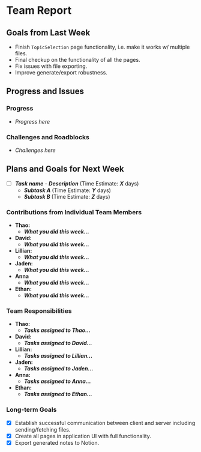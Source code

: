 # Team Report

## Goals from Last Week

- Finish `TopicSelection` page functionality, i.e. make it works w/ multiple files.
- Final checkup on the functionality of all the pages.
- Fix issues with file exporting.
- Improve generate/export robustness.

## Progress and Issues

### Progress

- _Progress here_

### Challenges and Roadblocks

- _Challenges here_

## Plans and Goals for Next Week

- [ ] **_Task name_** - **_Description_** (Time Estimate: **_X_** days)
  - **_Subtask A_** (Time Estimate: **_Y_** days)
  - **_Subtask B_** (Time Estimate: **_Z_** days)

### Contributions from Individual Team Members

- **Thao:**
  - **_What you did this week..._**
- **David:**
  - **_What you did this week..._**
- **Lillian:**
  - **_What you did this week..._**
- **Jaden:**
  - **_What you did this week..._**
- **Anna**
  - **_What you did this week..._**
- **Ethan:**
  - **_What you did this week..._**

### Team Responsibilities

- **Thao:**
  - **_Tasks assigned to Thao..._**
- **David:**
  - **_Tasks assigned to David..._**
- **Lillian:**
  - **_Tasks assigned to Lillian..._**
- **Jaden:**
  - **_Tasks assigned to Jaden..._**
- **Anna:**
  - **_Tasks assigned to Anna..._**
- **Ethan:**
  - **_Tasks assigned to Ethan..._**

### Long-term Goals

- [x] Establish successful communication between client and server including sending/fetching files.
- [x] Create all pages in application UI with full functionality.
- [x] Export generated notes to Notion.
